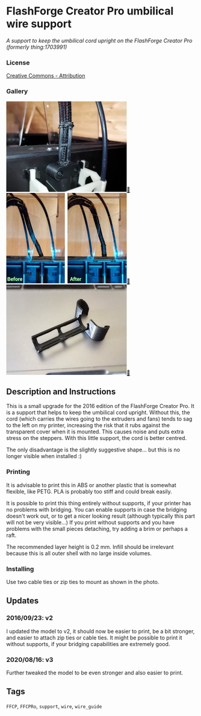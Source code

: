 # FlashForge Creator Pro umbilical wire support
*A support to keep the umbilical cord upright on the FlashForge Creator Pro (formerly thing:1703991)*

### License
[Creative Commons - Attribution](https://creativecommons.org/licenses/by/4.0/)

### Gallery

![Photo 1](thumbs/umbiSupport1.jpg)[🔎](images/umbiSupport1.jpg) ![Photo 2 - before & after](thumbs/umbiSupport2.jpg)[🔎](images/umbiSupport2.jpg) ![Photo 3](thumbs/umbiSupport3.jpg)[🔎](images/umbiSupport3.jpg)


## Description and Instructions

This is a small upgrade for the 2016 edition of the FlashForge Creator Pro. It is a support that helps to keep the umbilical cord upright. Without this, the cord (which carries the wires going to the extruders and fans) tends to sag to the left on my printer, increasing the risk that it rubs against the transparent cover when it is mounted. This causes noise and puts extra stress on the steppers. With this little support, the cord is better centred.

The only disadvantage is the slightly suggestive shape… but this is no longer visible when installed :)

### Printing

It is advisable to print this in ABS or another plastic that is somewhat flexible, like PETG. PLA is probably too stiff and could break easily.

It is possible to print this thing entirely without supports, if your printer has no problems with bridging. You can enable supports in case the bridging doesn't work out, or to get a nicer looking result (although typically this part will not be very visible…) If you print without supports and you have problems with the small pieces detaching, try adding a brim or perhaps a raft.

The recommended layer height is 0.2 mm. Infill should be irrelevant because this is all outer shell with no large inside volumes.

### Installing

Use two cable ties or zip ties to mount as shown in the photo.


## Updates

### 2016/09/23: v2
I updated the model to v2, it should now be easier to print, be a bit stronger, and easier to attach zip ties or cable ties. It might be possible to print it without supports, if your bridging capabilities are extremely good.

### 2020/08/16: v3
Further tweaked the model to be even stronger and also easier to print.


## Tags
`FFCP`, `FFCPRo`, `support`, `wire`, `wire_guide`
